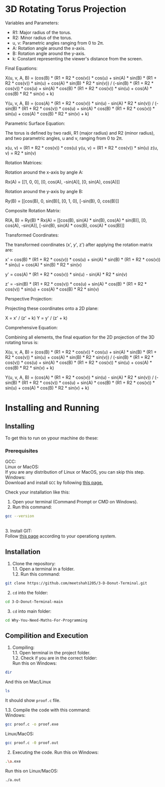 # 3D Rotating Torus Projection

Variables and Parameters:
- R1: Major radius of the torus.
- R2: Minor radius of the torus.
- u, v: Parametric angles ranging from 0 to 2π.
- A: Rotation angle around the x-axis.
- B: Rotation angle around the y-axis.
- k: Constant representing the viewer's distance from the screen.

Final Equations:

X(u, v, A, B) = (cos(B) * (R1 + R2 * cos(v)) * cos(u) + sin(A) * sin(B) * (R1 + R2 * cos(v)) * sin(u) + cos(A) * sin(B) * R2 * sin(v)) / (-sin(B) * (R1 + R2 * cos(v)) * cos(u) + sin(A) * cos(B) * (R1 + R2 * cos(v)) * sin(u) + cos(A) * cos(B) * R2 * sin(v) + k)

Y(u, v, A, B) = (cos(A) * (R1 + R2 * cos(v)) * sin(u) - sin(A) * R2 * sin(v)) / (-sin(B) * (R1 + R2 * cos(v)) * cos(u) + sin(A) * cos(B) * (R1 + R2 * cos(v)) * sin(u) + cos(A) * cos(B) * R2 * sin(v) + k)

Parametric Surface Equation:

The torus is defined by two radii, R1 (major radius) and R2 (minor radius), and two parametric angles, u and v, ranging from 0 to 2π.

x(u, v) = (R1 + R2 * cos(v)) * cos(u)
y(u, v) = (R1 + R2 * cos(v)) * sin(u)
z(u, v) = R2 * sin(v)

Rotation Matrices:

Rotation around the x-axis by angle A:

Rx(A) = [[1, 0, 0], [0, cos(A), -sin(A)], [0, sin(A), cos(A)]]

Rotation around the y-axis by angle B:

Ry(B) = [[cos(B), 0, sin(B)], [0, 1, 0], [-sin(B), 0, cos(B)]]

Composite Rotation Matrix:

R(A, B) = Ry(B) * Rx(A) = [[cos(B), sin(A) * sin(B), cos(A) * sin(B)], [0, cos(A), -sin(A)], [-sin(B), sin(A) * cos(B), cos(A) * cos(B)]]

Transformed Coordinates:

The transformed coordinates (x', y', z') after applying the rotation matrix are:

x' = cos(B) * (R1 + R2 * cos(v)) * cos(u) + sin(A) * sin(B) * (R1 + R2 * cos(v)) * sin(u) + cos(A) * sin(B) * R2 * sin(v)

y' = cos(A) * (R1 + R2 * cos(v)) * sin(u) - sin(A) * R2 * sin(v)

z' = -sin(B) * (R1 + R2 * cos(v)) * cos(u) + sin(A) * cos(B) * (R1 + R2 * cos(v)) * sin(u) + cos(A) * cos(B) * R2 * sin(v)

Perspective Projection:

Projecting these coordinates onto a 2D plane:

X = x' / (z' + k)
Y = y' / (z' + k)

Comprehensive Equation:

Combining all elements, the final equation for the 2D projection of the 3D rotating torus is:

X(u, v, A, B) = (cos(B) * (R1 + R2 * cos(v)) * cos(u) + sin(A) * sin(B) * (R1 + R2 * cos(v)) * sin(u) + cos(A) * sin(B) * R2 * sin(v)) / (-sin(B) * (R1 + R2 * cos(v)) * cos(u) + sin(A) * cos(B) * (R1 + R2 * cos(v)) * sin(u) + cos(A) * cos(B) * R2 * sin(v) + k)

Y(u, v, A, B) = (cos(A) * (R1 + R2 * cos(v)) * sin(u) - sin(A) * R2 * sin(v)) / (-sin(B) * (R1 + R2 * cos(v)) * cos(u) + sin(A) * cos(B) * (R1 + R2 * cos(v)) * sin(u) + cos(A) * cos(B) * R2 * sin(v) + k)





# Installing and Running
## Installing
To get this to run on ypour machine do these:
### Prerequisites
GCC:<br>
Linux or MacOS: <br>
If you are any distribution of Linux or MacOS, you can skip this step.<br>
Windows:<br>
Download and install  ```GCC``` by following <a href="https://code.visualstudio.com/docs/cpp/config-mingw">this page.</a>
<br>

Check your installation like this:<br>
1. Open your terminal (Command Prompt or CMD on Windows). <br>
2. Run this command:<br>
```sh
gcc --version
```
<br>
3. Install GIT: <br>
  Follow <a href="https://www.git-scm.com/downloads">this page</a> according to your operationg system. <br>

## Installation
1. Clone the repository:<br>
     1.1. Open a terminal in a folder. <br>
     1.2. Run this command: <br>
```sh
git clone https://github.com/meetshah1205/3-D-Donut-Terminal.git
```

2. ```cd``` into the folder:
```sh
cd 3-D-Donut-Terminal-main
```

3. ```cd``` into main folder:
```sh
cd Why-You-Need-Maths-For-Programming
```

## Compilition and Execution

1. Compiling: <br>
  1.1. Open terminal in the project folder. <br>
  1.2. Check if you are in the correct folder: <br>
    Run this on Windows:
```sh
dir
```

  And this on Mac/Linux
```sh
ls
```

  It should show ```proof.c``` file.
  
  
  1.3. Compile the code with this command:
  <br>
  Windows:
```sh
gcc proof.c -o proof.exe
```
  Linux/MacOS:
```sh
gcc proof.c -0 proof.out
```

2. Executing the code.
Run this on Windows:
```sh
.\a.exe
```

Run this on Linux/MacOS:
```sh
./a.out
```
